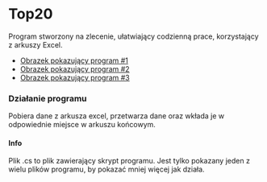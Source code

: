 # Top20
Program stworzony na zlecenie, ułatwiający codzienną prace, korzystający z arkuszy Excel.

- [Obrazek pokazujący program #1](https://imgur.com/a/Woi4vVW)
- [Obrazek pokazujący program #2](https://imgur.com/a/6zfYH2f)
- [Obrazek pokazujący program #3](https://imgur.com/a/k1xwzDp)

### Działanie programu
Pobiera dane z arkusza excel, przetwarza dane oraz wkłada je w odpowiednie miejsce w arkuszu końcowym.


#### Info
Plik .cs to plik zawierający skrypt programu.
Jest tylko pokazany jeden z wielu plików programu, by pokazać mniej więcej jak działa.
